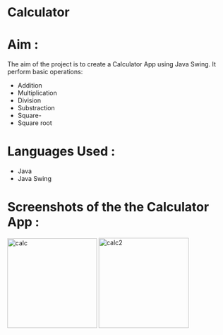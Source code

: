# Calculator

# Aim : 
The aim of the project is to create a Calculator App using Java Swing.
It perform basic operations:
- Addition
- Multiplication
- Division
- Substraction
- Square-
- Square root
 
# Languages Used :
- Java 
- Java Swing

# Screenshots of the the Calculator App :

<img width="203" alt="calc" src="https://user-images.githubusercontent.com/60184336/127898411-c9c7d30f-4fa0-4c05-93a2-09ee0035991f.PNG">

<img width="204" alt="calc2" src="https://user-images.githubusercontent.com/60184336/127898419-6d75c70c-6264-40fe-9756-0d2ca7f62714.PNG">




